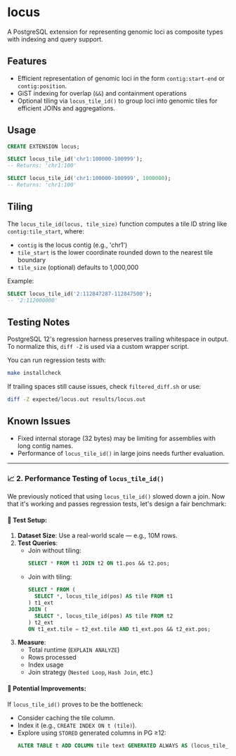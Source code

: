 # locus

A PostgreSQL extension for representing genomic loci as composite types with indexing and query support.

## Features

- Efficient representation of genomic loci in the form `contig:start-end` or `contig:position`.
- GiST indexing for overlap (`&&`) and containment operations
- Optional tiling via `locus_tile_id()` to group loci into genomic tiles for efficient JOINs and aggregations.

## Usage

```sql
CREATE EXTENSION locus;

SELECT locus_tile_id('chr1:100000-100999');
-- Returns: 'chr1:100'

SELECT locus_tile_id('chr1:100000-100999', 1000000);
-- Returns: 'chr1:100'
```

## Tiling

The `locus_tile_id(locus, tile_size)` function computes a tile ID string like `contig:tile_start`, where:

- `contig` is the locus contig (e.g., 'chr1')
- `tile_start` is the lower coordinate rounded down to the nearest tile boundary
- `tile_size` (optional) defaults to 1,000,000

Example:
```sql
SELECT locus_tile_id('2:112847287-112847500');
-- '2:112000000'
```

## Testing Notes

PostgreSQL 12's regression harness preserves trailing whitespace in output.
To normalize this, `diff -Z` is used via a custom wrapper script.

You can run regression tests with:

```bash
make installcheck
```

If trailing spaces still cause issues, check `filtered_diff.sh` or use:

```bash
diff -Z expected/locus.out results/locus.out
```

## Known Issues

- Fixed internal storage (32 bytes) may be limiting for assemblies with long contig names.
- Performance of `locus_tile_id()` in large joins needs further evaluation.


---

### 📈 2. Performance Testing of `locus_tile_id()`

We previously noticed that using `locus_tile_id()` slowed down a join. Now that it's working and passes regression tests, let's design a fair benchmark:

#### 🧪 Test Setup:

1. **Dataset Size**: Use a real-world scale — e.g., 10M rows.
2. **Test Queries**:
   - Join without tiling:
     ```sql
     SELECT * FROM t1 JOIN t2 ON t1.pos && t2.pos;
     ```
   - Join with tiling:
     ```sql
     SELECT * FROM (
       SELECT *, locus_tile_id(pos) AS tile FROM t1
     ) t1_ext
     JOIN (
       SELECT *, locus_tile_id(pos) AS tile FROM t2
     ) t2_ext
     ON t1_ext.tile = t2_ext.tile AND t1_ext.pos && t2_ext.pos;
     ```
3. **Measure**:
   - Total runtime (`EXPLAIN ANALYZE`)
   - Rows processed
   - Index usage
   - Join strategy (`Nested Loop`, `Hash Join`, etc.)

#### 🧩 Potential Improvements:

If `locus_tile_id()` proves to be the bottleneck:
- Consider caching the tile column.
- Index it (e.g., `CREATE INDEX ON t (tile)`).
- Explore using `STORED` generated columns in PG ≥12:
  ```sql
  ALTER TABLE t ADD COLUMN tile text GENERATED ALWAYS AS (locus_tile_id(pos)) STORED;

